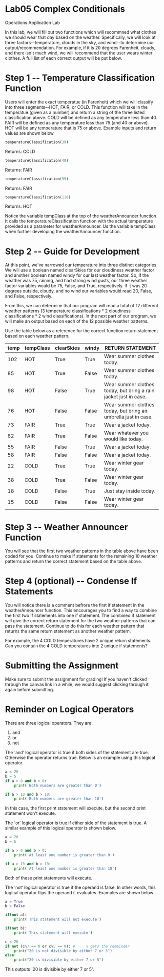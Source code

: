 # Lab05 Complex Conditionals

Operations Application Lab

In this lab, we will fill out two functions which will recommned what clothes we should wear that day based on the weather. Specifically, we will look at three factors--temperature, clouds in the sky, and wind--to determine our output/recommendation. For example, if it is 20 degrees Farenheit, cloudy, and there isn't much wind, we will recommend that the user wears winter clothes. A full list of each correct output will be put below.

# Step 1 -- Temperature Classification Function

Users will enter the exact temperatue (in Farenheit) which we will classify into three segments--HOT, FAIR, or COLD. This function will take in the temperatue (given as a number) and return a string of the three listed classification above. COLD will be defined as any temperature less than 40. FAIR will be defined as any temperature less than 75 (and 40 or above). HOT will be any temperature that is 75 or above. Example inputs and return values are shown below.

```python
temperatureClassification(39)
```

Returns: COLD

```python
temperatureClassification(40)
```

Returns: FAIR

```python
temperatureClassification(59)
```

Returns: FAIR

```python
temperatureClassification(118)
```

Returns: HOT

Notice the variable tempClass at the top of the weatherAnnouncer function. It calls the temperatureClassification function with the actual temperature provided as a parameter for weatherAnnouncer. Us the variable tempClass when further developing the weatherAnnouncer function.

# Step 2 -- Guide for Development

At this point, we've narrowed our temperature into three distinct categories. We will use a boolean named clearSkies for our cloudiness weather factor and another boolean named windy for our last weather factor. So, if the weather was 75, raining, and had strong wind gusts, our three weather factor variables would be 75, False, and True, respectively. If it was 20 degrees outside, cloudy, and no wind our variables would read 20, False, and False, respectively.

From this, we can determine that our program will read a total of 12 different weather patterns (3 temperature classifications * 2 cloudiness classifications * 2 wind classifications). In the next part of our program, we will make an output based on each of the 12 possible weather patterns.

Use the table below as a reference for the correct function return statement based on each weather pattern.

| temp | tempClass | clearSkies | windy | RETURN STATEMENT                                                 |
| ---- | --------- | ---------- | ----- | ---------------------------------------------------------------- |
| 102  | HOT       | True       | True  | Wear summer clothes today.                                       |
| 85   | HOT       | True       | False | Wear summer clothes today.                                       |
| 98   | HOT       | False      | True  | Wear summer clothes today, but bring a rain jacket just in case. |
| 76   | HOT       | False      | False | Wear summer clothes today, but bring an umbrella just in case.   |
| 73   | FAIR      | True       | True  | Wear a jacket today.                                             |
| 62   | FAIR      | True       | False | Wear whatever you would like today.                              |
| 55   | FAIR      | False      | True  | Wear a jacket today.                                             |
| 58   | FAIR      | False      | False | Wear a jacket today.                                             |
| 22   | COLD      | True       | True  | Wear winter gear today.                                          |
| 38   | COLD      | True       | False | Wear winter gear today.                                          |
| 18   | COLD      | False      | True  | Just stay inside today.                                          |
| 15   | COLD      | False      | False | Wear winter gear today.                                          |

# Step 3 -- Weather Announcer Function

You will see that the first two weather patterns in the table above have been coded for you. Continue to make if statements for the remaining 10 weather patterns and return the correct statement based on the table above.

# Step 4 (optional) -- Condense If Statements

You will notice there is a comment befrore the first if statement in the weatherAnnouncer function. This encourages you to find a way to combine the first two if statements into one if statement. The combined if statement will give the correct return statement for the two weather patterns that can pass the statement. Continue to do this for each weather pattern that returns the same return statement as another weather pattern.

For example, the 4 COLD temperatures have 2 unique return statements. Can you contain the 4 COLD temperatures into 2 unique if statements?

# Submitting the Assignment

Make sure to submit the assignment for grading! If you haven't clicked through the canvas link in a while, we would suggest clicking through it again before submitting.

# Reminder on Logical Operators

There are three logical operators. They are:

1) and
2) or
3) not

The 'and' logical operator is true if both sides of the statement are true. Otherwise the operator returns true. Below is an example using this logical operator.

```python
a = 20
b = 5
if a > 0 and b > 0:
    print('Both numbers are greater than 0')

if a > 10 and b > 10:
    print('Both numbers are greater than 10')
```

In this case, the first print statement will execute, but the second print statement won't execute.

The 'or' logical operator is true if either side of the statement is true. A similar example of this logical operator is shown below.

```python
a = 20
b = 5

if a > 0 and b > 0:
    print('At least one number is greater than 0')

if a > 10 and b > 10:
    print('At least one number is greater than 10')
```

Both of these print statements will execute.

The 'not' logical operator is true if the operand is false. In other words, this logical operator flips the operand it evaluates. Examples are shown below.

```python
a = True
b = False

if(not a):
    print('This statement will not execute')

if(not b):
    print('This statement will execute')
```

```python
c = 20
if not (c%7 == 0 or c%5 == 0): #     % gets the remainder
    print("20 is not divisible by either 7 or 5")
else:
    print("20 is divisible by either 7 or 5")
```

This outputs '20 is divisible by either 7 or 5'.
